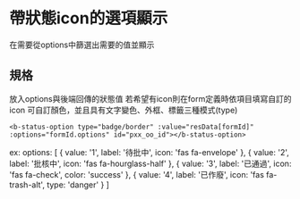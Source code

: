 # 帶狀態icon的選項顯示
在需要從options中篩選出需要的值並顯示

## 規格
放入options與後端回傳的狀態值
若希望有icon則在form定義時依項目填寫自訂的icon
可自訂顏色，並且具有文字變色、外框、標籤三種模式(type)
```
<b-status-option type="badge/border" :value="resData[formId]" :options="formId.options" id="pxx_oo_id"></b-status-option>
```
ex:
options: [
  {
    value: '1',
    label: '待批中',
    icon: 'fas fa-envelope'
  },
  {
    value: '2',
    label: '批核中',
    icon: 'fas fa-hourglass-half'
  },
  {
    value: '3',
    label: '已通過',
    icon: 'fas fa-check',
    color: 'success'
  },
  {
    value: '4',
    label: '已作廢',
    icon: 'fas fa-trash-alt',
    type: 'danger'
  }
]
